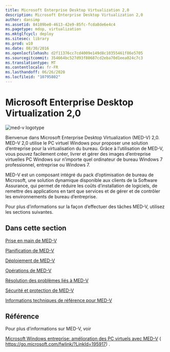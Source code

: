 ```yaml
---
title: Microsoft Enterprise Desktop Virtualization 2,0
description: Microsoft Enterprise Desktop Virtualization 2,0
author: dansimp
ms.assetid: 84109be0-4613-42e9-85fc-fcda8de6e4c4
ms.pagetype: mdop, virtualization
ms.mktglfcycl: deploy
ms.sitesec: library
ms.prod: w10
ms.date: 08/30/2016
ms.openlocfilehash: d2f11376cc7cd4009e149d8c10355461f86e5705
ms.sourcegitcommit: 354664bc527d93f80687cd2eba70d1eea024c7c3
ms.translationtype: MT
ms.contentlocale: fr-FR
ms.lasthandoff: 06/26/2020
ms.locfileid: "10795802"
---
```

# Microsoft Enterprise Desktop Virtualization 2,0


![med-v logotype](images/med-v2logo.gif)

Bienvenue dans Microsoft Enterprise Desktop Virtualization (MED-V) 2,0. MED-V 2,0 utilise le PC virtuel Windows pour proposer une solution d’entreprise pour la virtualisation du bureau. Grâce à l’utilisation de MED-V, vous pouvez facilement créer, livrer et gérer des images d’entreprise virtuelles PC Windows sur n’importe quel ordinateur de bureau Windows 7 professionnel, entreprise ou Windows 7.

MED-V est un composant intégré du pack d’optimisation de bureau de Microsoft, une solution dynamique disponible aux clients de la Software Assurance, qui permet de réduire les coûts d’installation de logiciels, de remettre des applications en tant que services et de gérer et de contrôler les environnements de bureau d’entreprise.

Pour plus d’informations sur la façon d’effectuer des tâches MED-V, utilisez les sections suivantes.

## Dans cette section


[Prise en main de MED-V](getting-started-with-med-vmedv2.md)

[Planification de MED-V](planning-for-med-v.md)

[Déploiement de MED-V](deployment-of-med-v.md)

[Opérations de MED-V](operations-for-med-v.md)

[Résolution des problèmes liés à MED-V](troubleshooting-med-vmedv2.md)

[Sécurité et protection de MED-V](security-and-protection-for-med-v.md)

[Informations techniques de référence pour MED-V](technical-reference-for-med-v.md)

## Référence


Pour plus d’informations sur MED-V, voir

[Microsoft Windows entreprise: amélioration des PC virtuels avec MED-V](https://go.microsoft.com/fwlink/?LinkId=195917) ( https://go.microsoft.com/fwlink/?LinkId=195917) .

 

 





